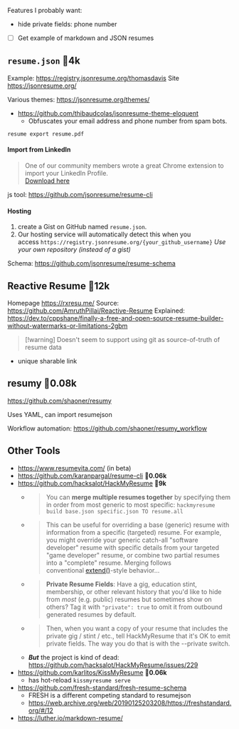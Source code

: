 Features I probably want:
- hide private fields: phone number

- [ ] Get example of markdown and JSON resumes
## `resume.json` 🌟**4k**
Example: https://registry.jsonresume.org/thomasdavis
Site https://jsonresume.org/

Various themes: https://jsonresume.org/themes/
* https://github.com/thibaudcolas/jsonresume-theme-eloquent
	* Obfuscates your email address and phone number from spam bots.

`resume export resume.pdf`

#### Import from LinkedIn
> One of our community members wrote a great Chrome extension to import your LinkedIn Profile.   
[Download here](https://chrome.google.com/webstore/detail/json-resume-exporter/caobgmmcpklomkcckaenhjlokpmfbdec)

js tool: https://github.com/jsonresume/resume-cli

#### Hosting
1. create a Gist on GitHub named `resume.json`.
2. Our hosting service will automatically detect this when you access `https://registry.jsonresume.org/{your_github_username}`
*Use your own repository (instead of a gist)*

Schema: https://github.com/jsonresume/resume-schema
## Reactive Resume 🌟**12k**
Homepage https://rxresu.me/
Source: https://github.com/AmruthPillai/Reactive-Resume
Explained: https://dev.to/cppshane/finally-a-free-and-open-source-resume-builder-without-watermarks-or-limitations-2gbm


> [!warning] Doesn't seem to support using git as source-of-truth of resume data

- unique sharable link

## resumy 🌟**0.08k**
https://github.com/shaoner/resumy

Uses YAML, can import resumejson

Workflow automation: https://github.com/shaoner/resumy_workflow

## Other Tools
- https://www.resumevita.com/ (in beta)
- https://github.com/karanpargal/resume-cli  🌟**0.06k**
- https://github.com/hacksalot/HackMyResume  🌟**9k**
	- > You can **merge multiple resumes together** by specifying them in order from most generic to most specific: `hackmyresume build base.json specific.json TO resume.all`
	- > This can be useful for overriding a base (generic) resume with information from a specific (targeted) resume. For example, you might override your generic catch-all "software developer" resume with specific details from your targeted "game developer" resume, or combine two partial resumes into a "complete" resume. Merging follows conventional [extend()](https://api.jquery.com/jquery.extend/)-style behavior...
	- > **Private Resume Fields**: Have a gig, education stint, membership, or other relevant history that you'd like to hide from _most_ (e.g. public) resumes but sometimes show on others? Tag it with `"private": true` to omit it from outbound generated resumes by default.
	- > Then, when you want a copy of your resume that includes the private gig / stint / etc., tell HackMyResume that it's OK to emit private fields. The way you do that is with the --private switch.
	- ***But*** the project is kind of dead: https://github.com/hacksalot/HackMyResume/issues/229
- https://github.com/karlitos/KissMyResume 🌟**0.06k**
	- has hot-reload `kissmyresume serve`
- https://github.com/fresh-standard/fresh-resume-schema
	- FRESH is a different competing standard to resumejson
	- https://web.archive.org/web/20190125203208/https://freshstandard.org/#/12
- https://luther.io/markdown-resume/
